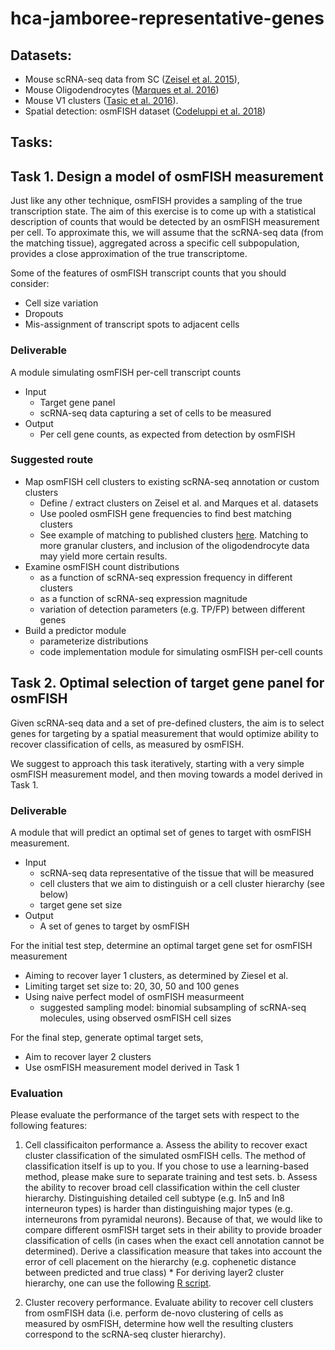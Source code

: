 # hca-jamboree-representative-genes

## Datasets: 
- Mouse scRNA-seq data from SC ([Zeisel et al. 2015](http://science.sciencemag.org/content/early/2015/02/18/science.aaa1934)), 
- Mouse Oligodendrocytes ([Marques et al. 2016](http://science.sciencemag.org/content/352/6291/1326)) 
- Mouse V1 clusters ([Tasic et al. 2016](https://www.nature.com/articles/nn.4216)). 
- Spatial detection: osmFISH dataset ([Codeluppi et al. 2018](https://www.biorxiv.org/content/early/2018/03/04/276097))
 
## Tasks:

## Task 1. Design a model of osmFISH measurement 
Just like any other technique, osmFISH provides a sampling of the true transcription state. The aim of this exercise is to come up with a statistical description of counts that would be detected by an osmFISH measurement per cell. To approximate this, we will assume that the scRNA-seq data (from the matching tissue), aggregated across a specific cell subpopulation, provides a close approximation of the true transcriptome. 

Some of the features of osmFISH transcript counts that you should consider:
* Cell size variation
* Dropouts
* Mis-assignment of transcript spots to adjacent cells

### Deliverable 
A module simulating osmFISH per-cell transcript counts
* Input 
   * Target gene panel
   * scRNA-seq data capturing a set of cells to be measured
* Output
   * Per cell gene counts, as expected from detection by osmFISH 

### Suggested route
* Map osmFISH cell clusters to existing  scRNA-seq annotation or custom clusters
   * Define / extract clusters on Zeisel et al. and Marques et al. datasets
   * Use pooled osmFISH gene frequencies to find best matching clusters
   * See example of matching to published clusters [here](http://pklab.med.harvard.edu/peterk/hca/jamboree2/Cluster_Matching_Example.html). Matching to more granular clusters, and inclusion of the oligodendrocyte data may yield more certain results.
* Examine osmFISH count distributions
   * as a function of scRNA-seq expression frequency in different clusters
   * as a function of scRNA-seq expression magnitude
   * variation of detection parameters (e.g. TP/FP) between different genes
* Build a predictor module
   * parameterize distributions
   * code implementation module for simulating osmFISH per-cell counts

 
## Task 2. Optimal selection of target gene panel for osmFISH

Given scRNA-seq data and a set of pre-defined clusters, the aim is to select genes for targeting by a spatial measurement that would optimize ability to recover classification of cells, as measured by osmFISH. 

We suggest to approach this task iteratively, starting with a very simple osmFISH measurement model, and then moving towards a model derived in Task 1. 

### Deliverable 
A module that will predict an optimal set of genes to target with osmFISH measurement.
* Input
   * scRNA-seq data representative of the tissue that will be measured
   * cell clusters that we aim to distinguish or a cell cluster hierarchy (see below)
   * target gene set size
* Output
   * A set of genes to target by osmFISH

For the initial test step, determine an optimal target gene set for osmFISH measurement
* Aiming to recover layer 1 clusters, as determined by Ziesel et al.
* Limiting target set size to: 20, 30, 50 and 100 genes
* Using naive perfect model of osmFISH measurmeent
   * suggested sampling model: binomial subsampling of scRNA-seq molecules, using observed osmFISH cell sizes

For the final step, generate optimal target sets,
* Aim to recover layer 2 clusters
* Use osmFISH measurement model derived in Task 1


### Evaluation
Please evaluate the performance of the target sets with respect to the following features:
1. Cell classificaiton performance
  a. Assess the ability to recover exact cluster classification of the simulated osmFISH cells. The method of classification itself is up to you. If you chose to use a learning-based method, please make sure to separate training and test sets.
  b. Assess the ability to recover broad cell classification within the cell cluster hierarchy. Distinguishing detailed cell subtype (e.g. In5 and In8 interneuron types) is harder than distinguishing major types (e.g. interneurons from pyramidal neurons). Because of that, we would like to compare different osmFISH target sets in their ability to provide broader classification of cells (in cases when the exact cell annotation cannot be determined). Derive a classification measure that takes into account the error of cell placement on the hierarchy (e.g. cophenetic distance between predicted and true class)
        * For deriving layer2 cluster hierarchy, one can use the following [R script](ziesel.hierarchy.Rmd). 

2. Cluster recovery performance. Evaluate ability to recover cell clusters from osmFISH data (i.e. perform de-novo clustering of cells as measured by osmFISH, determine how well the resulting clusters correspond to the scRNA-seq cluster hierarchy).

